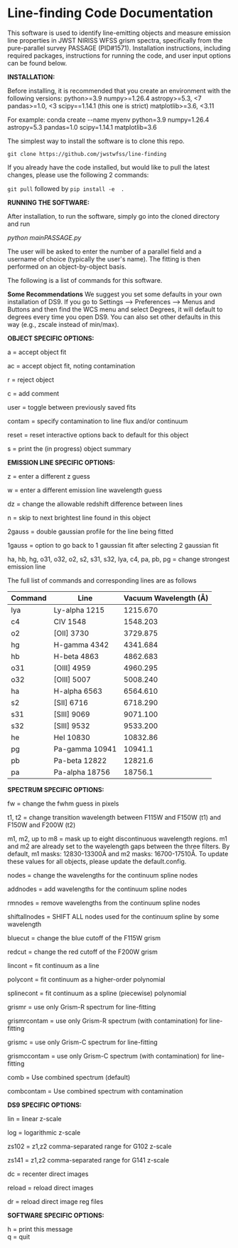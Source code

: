 # Line-finding Code Documentation 

This software is used to identify line-emitting objects and measure emission line properties in JWST NIRISS WFSS grism spectra, specifically from the pure-parallel survey PASSAGE (PID#1571). Installation instructions, including required packages, instructions for running the code, and user input options can be found below.  


**INSTALLATION:**  

Before installing, it is recommended that you create an environment with the following versions:
python>=3.9
numpy>=1.26.4
astropy>=5.3, <7
pandas>=1.0, <3
scipy==1.14.1 (this one is strict)
matplotlib>=3.6, <3.11

For example: conda create --name myenv python=3.9 numpy=1.26.4 astropy=5.3 pandas=1.0 scipy=1.14.1 matplotlib=3.6 

The simplest way to install the software is to clone this repo. 

```git clone https://github.com/jwstwfss/line-finding```


If you already have the code installed, but would like to pull the latest changes, please use the following 2 commands:

```git pull``` followed by ```pip install -e  .```



**RUNNING THE SOFTWARE:**  

After installation, to run the software, simply go into the cloned directory and run 

*python mainPASSAGE.py*

The user will be asked to enter the number of a parallel field and a username of choice (typically the user's name). The fitting is then performed on an object-by-object basis. 

The following is a list of commands for this software.


**Some Recommendations**
We suggest you set some defaults in your own installation of DS9. If you go to Settings --> Preferences --> Menus and Buttons and then find the WCS menu and select Degrees, it will default to degrees every time you open DS9. You can also set other defaults in this way (e.g., zscale instead of min/max).


**OBJECT SPECIFIC OPTIONS:**  

a = accept object fit  

ac = accept object fit, noting contamination  

r = reject object  

c = add comment  

user = toggle between previously saved fits  

contam = specify contamination to line flux and/or continuum  

reset = reset interactive options back to default for this object  

s = print the (in progress) object summary


**EMISSION LINE SPECIFIC OPTIONS:**  

z = enter a different z guess  

w = enter a different emission line wavelength guess

dz = change the allowable redshift difference between lines  

n = skip to next brightest line found in this object

2gauss = double gaussian profile for the line being fitted

1gauss = option to go back to 1 gaussian fit after selecting 2 gaussian fit

ha, hb, hg, o31, o32, o2, s2, s31, s32, lya, c4, pa, pb, pg = change strongest emission line

The full list of commands and corresponding lines are as follows

| **Command** | **Line**       | **Vacuum Wavelength (Å)** |
| ----------- | -------------- | ------------------------- |
| lya         | Ly-alpha 1215  | 1215.670                  |
| c4          | CIV 1548       | 1548.203                  |
| o2          | [OII] 3730     | 3729.875                  |
| hg          | H-gamma 4342   | 4341.684                  |
| hb          | H-beta 4863    | 4862.683                  |
| o31         | [OIII] 4959    | 4960.295                  |
| o32         | [OIII] 5007    | 5008.240                  |
| ha          | H-alpha 6563   | 6564.610                  |
| s2          | [SII] 6716     | 6718.290                  |
| s31         | [SIII] 9069    | 9071.100                  |
| s32         | [SIII] 9532    | 9533.200                  |
| he          | HeI 10830      | 10832.86                  |
| pg          | Pa-gamma 10941 | 10941.1                   |
| pb          | Pa-beta 12822  | 12821.6                   |
| pa          | Pa-alpha 18756 | 18756.1                   |


**SPECTRUM SPECIFIC OPTIONS:**  

fw = change the fwhm guess in pixels  

t1, t2 = change transition wavelength between F115W and F150W (t1) and F150W and F200W (t2)  

m1, m2, up to m8 = mask up to eight discontinuous wavelength regions. m1 and m2 are already set to the wavelength gaps between the three filters.  By default, m1 masks: 12830-13300Å and m2 masks: 16700-17510Å. To update these values for all objects, please update the default.config.

nodes = change the wavelengths for the continuum spline nodes  

addnodes = add wavelengths for the continuum spline nodes

rmnodes = remove wavelengths from the continuum spline nodes

shiftallnodes = SHIFT ALL nodes used for the continuum spline by some wavelength   

bluecut = change the blue cutoff of the F115W grism  

redcut  = change the red cutoff of the F200W grism

lincont = fit continuum as a line

polycont = fit continuum as a higher-order polynomial

splinecont = fit continuum as a spline (piecewise) polynomial

grismr = use only Grism-R spectrum for line-fitting

grismrcontam = use only Grism-R spectrum (with contamination) for line-fitting

grismc = use only Grism-C spectrum for line-fitting

grismccontam = use only Grism-C spectrum (with contamination) for line-fitting

comb = Use combined spectrum (default)

combcontam = Use combined spectrum with contamination



**DS9 SPECIFIC OPTIONS:**  

lin = linear z-scale  

log = logarithmic z-scale

zs102 = z1,z2 comma-separated range for G102 z-scale  

zs141 = z1,z2 comma-separated range for G141 z-scale  

dc = recenter direct images  

reload = reload direct images  

dr = reload direct image reg files

**SOFTWARE SPECIFIC OPTIONS:**  

h = print this message  
q = quit
